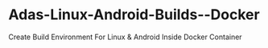 # Adas-Linux-Android-Builds--Docker
Create Build Environment For Linux &amp; Android Inside Docker Container
